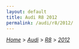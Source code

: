 ```yaml
---
layout: default
title: Audi R8 2012
permalink: /audi/r8/2012/
---
```

[*Home*](/) > [*Audi*](/audi/) > [*R8*](/audi/r8/) > [*2012*](/audi/r8/2012/)
